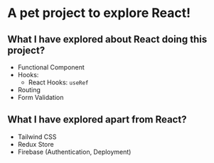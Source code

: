 # A pet project to explore React!

## What I have explored about React doing this project?

- Functional Component
- Hooks:
    - React Hooks: `useRef`
- Routing
- Form Validation

## What I have explored apart from React?
- Tailwind CSS
- Redux Store
- Firebase (Authentication, Deployment)
